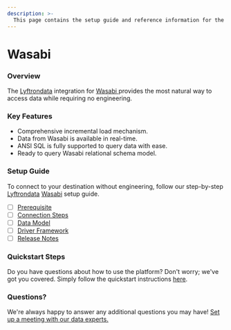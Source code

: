 ```yaml
---
description: >-
  This page contains the setup guide and reference information for the Wasabi source connector.
---
```


# Wasabi

### Overview

The [Lyftrondata](https://www.lyftrondata.com/) integration for [Wasabi](https://www.lyftrondata.com/integration/wasabi/)[ ](https://www.lyftrondata.com/integration/wasabi/)provides the most natural way to access data while requiring no engineering.

### Key Features

* Comprehensive incremental load mechanism.
* Data from Wasabi is available in real-time.&#x20;
* ANSI SQL is fully supported to query data with ease.
* Ready to query Wasabi relational schema model.

### Setup Guide

To connect to your destination without engineering, follow our step-by-step [Lyftrondata](https://www.lyftrondata.com/)  [Wasabi](https://www.lyftrondata.com/integration/wasabi/) setup guide.

* [ ] [Prerequisite](../../technology-analytics/wasabi/prerequisite.md)
* [ ] [Connection Steps](../../technology-analytics/wasabi/connection-steps.md)
* [ ] [Data Model](../../technology-analytics/wasabi/data-model/)
* [ ] [Driver Framework](../../technology-analytics/wasabi/driver-framework/)
* [ ] [Release Notes](../../technology-analytics/wasabi/release-notes.md)

### Quickstart Steps

Do you have questions about how to use the platform? Don't worry; we've got you covered. Simply follow the quickstart instructions [here](../../../quickstart-steps.md).

### Questions? <a href="#questions" id="questions"></a>

We're always happy to answer any additional questions you may have! [Set up a meeting with our data experts.](https://www.lyftrondata.com/book-a-meeting/)


